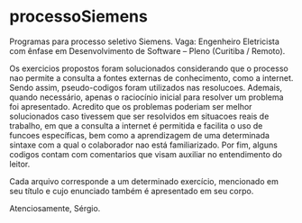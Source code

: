 # processoSiemens
Programas para processo seletivo Siemens.
Vaga: Engenheiro Eletricista com ênfase em Desenvolvimento de Software – Pleno (Curitiba / Remoto).

Os exercicios propostos foram solucionados considerando que o processo nao permite a consulta a fontes externas de conhecimento, como a internet.
Sendo assim, pseudo-codigos foram utilizados nas resolucoes. Ademais, quando necessário, apenas o raciocínio inicial para resolver um problema foi apresentado.
Acredito que os problemas poderiam ser melhor solucionados caso tivessem que ser resolvidos em situacoes reais de trabalho, em que a consulta a internet é permitida e facilita o uso de funcoes específicas, bem como a aprendizagem de uma determinada sintaxe com a qual o colaborador nao está familiarizado.
Por fim, alguns codigos contam com comentarios que visam auxiliar no entendimento do leitor.

Cada arquivo corresponde a um determinado exercício, mencionado em seu título e cujo enunciado também é apresentado em seu corpo.

Atenciosamente,
Sérgio.
